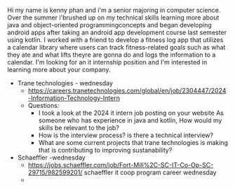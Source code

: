 Hi my name is kenny phan and i'm a senior majoring in computer science. Over the summer i'brushed up on my technical skills learning more about java and object-oriented programmingconcepts and began developing android apps after taking an android app development course last semester using kotlin. I worked with a friend to develop a fitness log app that utilizes a calendar library where users can track fitness-related goals such as what they ate and what lifts theyre are gonna do and logs the information to a calendar. I'm looking for an it internship position and I'm interested in learning more about your company. 


- Trane technologies - wednesday
	- https://careers.tranetechnologies.com/global/en/job/2304447/2024-Information-Technology-Intern
	- Questions:
		- I took a look at the 2024 it intern job posting on your website As someone who has experience in java and kotlin, How would my skills be relevant to the job? 
		- How is the interview process? is there a technical interview? 
		- What are some current projects that trane technologies is making that is contributing to improving sustanability? 
- Schaeffler -wednesday
	- https://jobs.schaeffler.com/job/Fort-Mill%2C-SC-IT-Co-Op-SC-29715/982599201/ schaeffler it coop program career wednesday
	- 